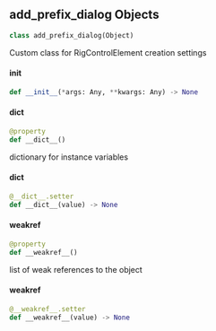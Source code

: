 ## add_prefix_dialog Objects

```python
class add_prefix_dialog(Object)
```

Custom class for RigControlElement creation settings

<a id="unreal.add_prefix_dialog.__init__"></a>

#### __init__

```python
def __init__(*args: Any, **kwargs: Any) -> None
```

<a id="unreal.add_prefix_dialog.__dict__"></a>

#### __dict__

```python
@property
def __dict__()
```

dictionary for instance variables

<a id="unreal.add_prefix_dialog.__dict__"></a>

#### __dict__

```python
@__dict__.setter
def __dict__(value) -> None
```

<a id="unreal.add_prefix_dialog.__weakref__"></a>

#### __weakref__

```python
@property
def __weakref__()
```

list of weak references to the object

<a id="unreal.add_prefix_dialog.__weakref__"></a>

#### __weakref__

```python
@__weakref__.setter
def __weakref__(value) -> None
```

<a id="unreal.add_prefix_entry"></a>